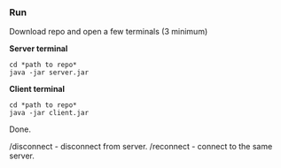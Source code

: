 ### Run
Download repo and open a few terminals (3 minimum)

**Server terminal**
```
cd *path to repo*
java -jar server.jar
```
**Client terminal**
```
cd *path to repo*
java -jar client.jar
```
Done.

/disconnect - disconnect from server.
/reconnect - connect to the same server.
